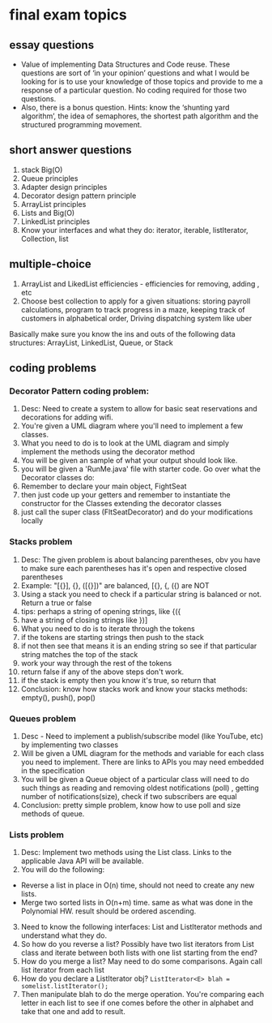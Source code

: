 # final exam topics

## essay questions
- Value of implementing Data Structures and Code reuse. These questions are sort of ‘in your opinion’ questions and what I would be looking for is to use your knowledge of those topics and provide to me a response of a particular question. No coding required for those two questions.
- Also, there is a bonus question. Hints: know the ‘shunting yard algorithm’, the idea of semaphores, the shortest path algorithm and the structured programming movement.

## short answer questions
1) stack Big(O)
2) Queue principles
3) Adapter design principles
4) Decorator design pattern principle
5) ArrayList principles
6) Lists and Big(O)
7) LinkedList principles
8) Know your interfaces and what they do: iterator, iterable, listIterator, Collection, list

## multiple-choice
1) ArrayList and LikedList efficiencies - efficiencies for removing, adding , etc
2) Choose best collection to apply for a given situations: storing payroll calculations, program to track progress in a maze, keeping track of customers in alphabetical order, Driving dispatching system like uber

Basically make sure you know the ins and outs of the following data structures: ArrayList, LinkedList, Queue, or Stack

## coding problems

### Decorator Pattern coding problem:
1) Desc: Need to create a system to allow for basic seat reservations and decorations for adding wifi.
2) You're given a UML diagram where you'll need to implement a few classes.  
3) What you need to do is to look at the UML diagram and simply implement the methods using the decorator method
4) You will be given an sample of what your output should look like.
5) you will be given a 'RunMe.java' file with starter code.
Go over what the Decorator classes do:
1) Remember to declare your main object, FightSeat
2) then just code up your getters and remember to instantiate the constructor for the Classes extending the decorator classes
1) just call the super class (FltSeatDecorator) and do your modifications locally

### Stacks problem
1) Desc: The given problem is about balancing parentheses, obv you have to make sure each parentheses has it's open and respective closed parentheses
2) Example: "[{}], {}, ([{}])" are balanced, [{}, {, ({) are NOT
3) Using a stack you need to check if a particular string is balanced or not.  Return a true or false
4) tips: perhaps a string of opening strings, like {({
5) have a string of closing strings like })]
6) What you need to do is to iterate through the tokens
7) if the tokens are starting strings then push to the stack
8) if not then see that means it is an ending string so see if that particular string matches the top of the stack
9) work your way through the rest of the tokens
10) return false if any of the above steps don't work.
11) if the stack is empty then you know it's true, so return that
12) Conclusion: know how stacks work and know your stacks methods: empty(), push(), pop()

### Queues problem
1) Desc - Need to implement a publish/subscribe model (like YouTube, etc) by implementing two classes 
2) Will be given a UML diagram for the methods and variable for each class you need to implement.  There are links to APIs you may need embedded in the specification
3) You will be given a Queue object of a particular class will need to do such things as reading and removing oldest notifications (poll) , getting number of notifications(size),
check if two subscribers are equal
4) Conclusion: pretty simple problem, know how to use poll and size methods of queue.

### Lists problem
1) Desc:  Implement two methods using the List class. Links to the applicable Java API will be available.
2) You will do the following:
- Reverse a list in place in O(n) time, should not need to create any new lists.
- Merge two sorted lists in O(n+m) time. same as what was done in the Polynomial HW. result should be ordered ascending.
3) Need to know the following interfaces: List and ListIterator methods and understand what they do.  
3) So how do you reverse a list?  Possibly have two list iterators from List class and iterate between both lists with one list starting from the end?
4) How do you merge a list?  May need to do some comparisons.  Again call list iterator from each list 
5) How do you declare a ListIterator obj? `ListIterator<E> blah = somelist.listIterator();`
6) Then manipulate blah to do the merge operation. You're comparing each letter in each list to see if one comes before the other in alphabet and take that one and add to result.
